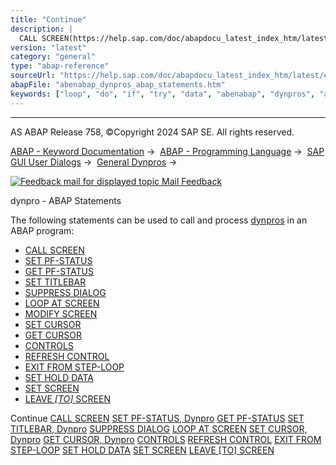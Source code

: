 ```yaml
---
title: "Continue"
description: |
  CALL SCREEN(https://help.sap.com/doc/abapdocu_latest_index_htm/latest/en-US/abapcall_screen.htm) SET PF-STATUS, Dynpro(https://help.sap.com/doc/abapdocu_latest_index_htm/latest/en-US/abapset_pf-status_dynpro.htm) GET PF-STATUS(https://help.sap.com/doc/abapdocu_latest_index_htm/latest/en-US/aba
version: "latest"
category: "general"
type: "abap-reference"
sourceUrl: "https://help.sap.com/doc/abapdocu_latest_index_htm/latest/en-US/abenabap_dynpros_abap_statements.htm"
abapFile: "abenabap_dynpros_abap_statements.htm"
keywords: ["loop", "do", "if", "try", "data", "abenabap", "dynpros", "abap", "statements"]
---
```


* * *

AS ABAP Release 758, ©Copyright 2024 SAP SE. All rights reserved.

[ABAP - Keyword Documentation](https://help.sap.com/doc/abapdocu_latest_index_htm/latest/en-US/abenabap.htm) →  [ABAP - Programming Language](https://help.sap.com/doc/abapdocu_latest_index_htm/latest/en-US/abenabap_reference.htm) →  [SAP GUI User Dialogs](https://help.sap.com/doc/abapdocu_latest_index_htm/latest/en-US/abenabap_screens.htm) →  [General Dynpros](https://help.sap.com/doc/abapdocu_latest_index_htm/latest/en-US/abenabap_dynpros.htm) → 

 [![](Mail.gif?object=Mail.gif "Feedback mail for displayed topic") Mail Feedback](mailto:f1_help@sap.com?subject=Feedback%20on%20ABAP%20Documentation&body=Document:%20dynpro%20-%20ABAP%20Statements%2C%20ABENABAP_DYNPROS_ABAP_STATEMENTS%2C%20758%0D%0A%0D%0AError:%0D%0A%0D%0A%0D%0A%0D%0ASuggestion%20for%20improvement:)

dynpro - ABAP Statements

The following statements can be used to call and process [dynpros](https://help.sap.com/doc/abapdocu_latest_index_htm/latest/en-US/abendynpro_glosry.htm "Glossary Entry") in an ABAP program:

-   [CALL SCREEN](https://help.sap.com/doc/abapdocu_latest_index_htm/latest/en-US/abapcall_screen.htm)
-   [SET PF-STATUS](https://help.sap.com/doc/abapdocu_latest_index_htm/latest/en-US/abapset_pf-status_dynpro.htm)
-   [GET PF-STATUS](https://help.sap.com/doc/abapdocu_latest_index_htm/latest/en-US/abapget_pf.htm)
-   [SET TITLEBAR](https://help.sap.com/doc/abapdocu_latest_index_htm/latest/en-US/abapset_titlebar_dynpro.htm)
-   [SUPPRESS DIALOG](https://help.sap.com/doc/abapdocu_latest_index_htm/latest/en-US/abapsuppress.htm)
-   [LOOP AT SCREEN](https://help.sap.com/doc/abapdocu_latest_index_htm/latest/en-US/abaploop_at_screen.htm)
-   [MODIFY SCREEN](https://help.sap.com/doc/abapdocu_latest_index_htm/latest/en-US/abapmodify_screen.htm)
-   [SET CURSOR](https://help.sap.com/doc/abapdocu_latest_index_htm/latest/en-US/abapset_cursor_dynpro.htm)
-   [GET CURSOR](https://help.sap.com/doc/abapdocu_latest_index_htm/latest/en-US/abapget_cursor_dynpro.htm)
-   [CONTROLS](https://help.sap.com/doc/abapdocu_latest_index_htm/latest/en-US/abapcontrols.htm)
-   [REFRESH CONTROL](https://help.sap.com/doc/abapdocu_latest_index_htm/latest/en-US/abaprefresh_control.htm)
-   [EXIT FROM STEP-LOOP](https://help.sap.com/doc/abapdocu_latest_index_htm/latest/en-US/abapexit_step-loop.htm)
-   [SET HOLD DATA](https://help.sap.com/doc/abapdocu_latest_index_htm/latest/en-US/abapset_hold_data.htm)
-   [SET SCREEN](https://help.sap.com/doc/abapdocu_latest_index_htm/latest/en-US/abapset_screen.htm)
-   [LEAVE *\[*TO*\]* SCREEN](https://help.sap.com/doc/abapdocu_latest_index_htm/latest/en-US/abapleave_screen.htm)

Continue
[CALL SCREEN](https://help.sap.com/doc/abapdocu_latest_index_htm/latest/en-US/abapcall_screen.htm)
[SET PF-STATUS, Dynpro](https://help.sap.com/doc/abapdocu_latest_index_htm/latest/en-US/abapset_pf-status_dynpro.htm)
[GET PF-STATUS](https://help.sap.com/doc/abapdocu_latest_index_htm/latest/en-US/abapget_pf.htm)
[SET TITLEBAR, Dynpro](https://help.sap.com/doc/abapdocu_latest_index_htm/latest/en-US/abapset_titlebar_dynpro.htm)
[SUPPRESS DIALOG](https://help.sap.com/doc/abapdocu_latest_index_htm/latest/en-US/abapsuppress.htm)
[LOOP AT SCREEN](https://help.sap.com/doc/abapdocu_latest_index_htm/latest/en-US/abaploop_at_screen.htm)
[SET CURSOR, Dynpro](https://help.sap.com/doc/abapdocu_latest_index_htm/latest/en-US/abapset_cursor_dynpro.htm)
[GET CURSOR, Dynpro](https://help.sap.com/doc/abapdocu_latest_index_htm/latest/en-US/abapget_cursor_dynpro.htm)
[CONTROLS](https://help.sap.com/doc/abapdocu_latest_index_htm/latest/en-US/abapcontrols.htm)
[REFRESH CONTROL](https://help.sap.com/doc/abapdocu_latest_index_htm/latest/en-US/abaprefresh_control.htm)
[EXIT FROM STEP-LOOP](https://help.sap.com/doc/abapdocu_latest_index_htm/latest/en-US/abapexit_step-loop.htm)
[SET HOLD DATA](https://help.sap.com/doc/abapdocu_latest_index_htm/latest/en-US/abapset_hold_data.htm)
[SET SCREEN](https://help.sap.com/doc/abapdocu_latest_index_htm/latest/en-US/abapset_screen.htm)
[LEAVE \[TO\] SCREEN](https://help.sap.com/doc/abapdocu_latest_index_htm/latest/en-US/abapleave_screen.htm)